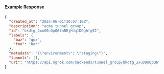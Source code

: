 <!-- Code generated for API Clients. DO NOT EDIT. -->

#### Example Response

```json
{
  "created_at": "2025-06-01T10:07:10Z",
  "description": "acme tunnel group",
  "id": "bkdtg_2xu00nQpQ6tnNBjHdq1DQghfg62",
  "labels": {
    "baz": "qux",
    "foo": "bar"
  },
  "metadata": "{\"environment\": \"staging\"}",
  "tunnels": [],
  "uri": "https://api.ngrok.com/backends/tunnel_group/bkdtg_2xu00nQpQ6tnNBjHdq1DQghfg62"
}
```
